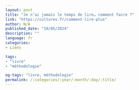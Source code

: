 ```yaml
---
layout: post
title: "Je n’ai jamais le temps de lire… comment faire ?"
link: "https://culturev.fr/comment-lire-plus"
author: N/A
published_date: "19/05/2024"
description: ""
language: fr
categories:
- Liens

tags:
- "livre"
- "méthodologie"

og-tags: "livre, méthodologie"
permalink: /:categories/:year/:month/:day/:title/
---
```


